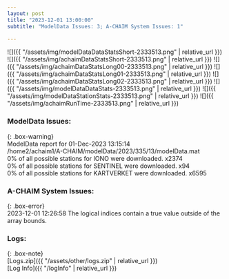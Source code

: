 ```yaml
---
layout: post
title: "2023-12-01 13:00:00"
subtitle: "ModelData Issues: 3; A-CHAIM System Issues: 1"

---
```


![]({{ "/assets/img/modelDataDataStatsShort-2333513.png" | relative_url }})
![]({{ "/assets/img/achaimDataStatsShort-2333513.png" | relative_url }})
![]({{ "/assets/img/achaimDataStatsLong00-2333513.png" | relative_url }})
![]({{ "/assets/img/achaimDataStatsLong01-2333513.png" | relative_url }})
![]({{ "/assets/img/achaimDataStatsLong02-2333513.png" | relative_url }})
![]({{ "/assets/img/modelDataDataStats-2333513.png" | relative_url }})
![]({{ "/assets/img/modelDataStationStats-2333513.png" | relative_url }})
![]({{ "/assets/img/achaimRunTime-2333513.png" | relative_url }})


### ModelData Issues:  
  
{: .box-warning}  
 ModelData report for 01-Dec-2023 13:15:14   
 /home2/achaim1/A-CHAIM/modelData/2023/335/13/modelData.mat   
 0% of all possible stations for IONO were downloaded. x2374   
 0% of all possible stations for SENTINEL were downloaded. x94   
 0% of all possible stations for KARTVERKET were downloaded. x6595   
  
### A-CHAIM System Issues:  
  
{: .box-error}  
2023-12-01 12:26:58 The logical indices contain a true value outside of the array bounds.  

### Logs:  
  
{: .box-note}  
[Logs.zip]({{ "/assets/other/logs.zip" | relative_url }})  
[Log Info]({{ "/logInfo" | relative_url }})  
